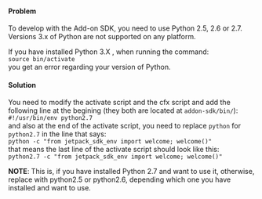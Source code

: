 #### Problem

To develop with the Add-on SDK, you need to use Python 2.5, 2.6 or 2.7.  
Versions 3.x of Python are not supported on any platform.  
  
If you have installed Python 3.X , when running the command:  
``` source bin/activate ```  
you get an error regarding your version of Python.  
  
#### Solution  
  
You need to modify the activate script and the cfx script and add the following line at the begining (they both are located at `addon-sdk/bin/`):  
```#!/usr/bin/env python2.7 ```  
and also at the end of the activate script, you need to replace `python` for `python2.7` in the line that says:  
``` python -c "from jetpack_sdk_env import welcome; welcome()" ```  
that means the last line of the activate script should look like this:  
``` python2.7 -c "from jetpack_sdk_env import welcome; welcome()" ```  
  
**NOTE**: This is, if you have installed Python 2.7 and want to use it, otherwise, replace with python2.5 or python2.6, depending which one you have installed and want to use.
